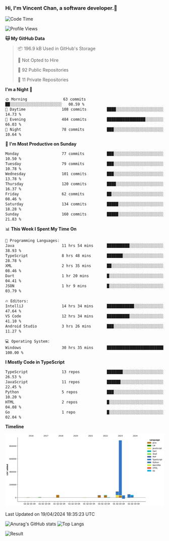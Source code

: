 ### Hi, I'm Vincent Chan, a software developer.👋

<!--
**hkvincent/hkvincent** is a ✨ _special_ ✨ repository because its `README.md` (this file) appears on your GitHub profile.

Here are some ideas to get you started:

- 🔭 I’m currently working on ...
- 🌱 I’m currently learning ...
- 👯 I’m looking to collaborate on ...
- 🤔 I’m looking for help with ...
- 💬 Ask me about ...
- 📫 How to reach me: ...
- 😄 Pronouns: ...
- ⚡ Fun fact: ...
-->
<!--START_SECTION:waka-->
![Code Time](http://img.shields.io/badge/Code%20Time-1%2C047%20hrs%2026%20mins-blue)

![Profile Views](http://img.shields.io/badge/Profile%20Views-4-blue)

**🐱 My GitHub Data** 

> 📦 196.9 kB Used in GitHub's Storage 
 > 
> 🚫 Not Opted to Hire
 > 
> 📜 92 Public Repositories 
 > 
> 🔑 11 Private Repositories 
 > 
**I'm a Night 🦉** 

```text
🌞 Morning                63 commits          ██░░░░░░░░░░░░░░░░░░░░░░░   08.59 % 
🌆 Daytime                108 commits         ████░░░░░░░░░░░░░░░░░░░░░   14.73 % 
🌃 Evening                484 commits         █████████████████░░░░░░░░   66.03 % 
🌙 Night                  78 commits          ███░░░░░░░░░░░░░░░░░░░░░░   10.64 % 
```
📅 **I'm Most Productive on Sunday** 

```text
Monday                   77 commits          ███░░░░░░░░░░░░░░░░░░░░░░   10.50 % 
Tuesday                  79 commits          ███░░░░░░░░░░░░░░░░░░░░░░   10.78 % 
Wednesday                101 commits         ███░░░░░░░░░░░░░░░░░░░░░░   13.78 % 
Thursday                 120 commits         ████░░░░░░░░░░░░░░░░░░░░░   16.37 % 
Friday                   62 commits          ██░░░░░░░░░░░░░░░░░░░░░░░   08.46 % 
Saturday                 134 commits         █████░░░░░░░░░░░░░░░░░░░░   18.28 % 
Sunday                   160 commits         █████░░░░░░░░░░░░░░░░░░░░   21.83 % 
```


📊 **This Week I Spent My Time On** 

```text
💬 Programming Languages: 
Java                     11 hrs 54 mins      ██████████░░░░░░░░░░░░░░░   38.93 % 
TypeScript               8 hrs 48 mins       ███████░░░░░░░░░░░░░░░░░░   28.78 % 
XML                      2 hrs 35 mins       ██░░░░░░░░░░░░░░░░░░░░░░░   08.46 % 
Dart                     1 hr 20 mins        █░░░░░░░░░░░░░░░░░░░░░░░░   04.41 % 
JSON                     1 hr 9 mins         █░░░░░░░░░░░░░░░░░░░░░░░░   03.79 % 

🔥 Editors: 
IntelliJ                 14 hrs 34 mins      ████████████░░░░░░░░░░░░░   47.64 % 
VS Code                  12 hrs 34 mins      ██████████░░░░░░░░░░░░░░░   41.10 % 
Android Studio           3 hrs 26 mins       ███░░░░░░░░░░░░░░░░░░░░░░   11.27 % 

💻 Operating System: 
Windows                  30 hrs 35 mins      █████████████████████████   100.00 % 
```

**I Mostly Code in TypeScript** 

```text
TypeScript               13 repos            ███████░░░░░░░░░░░░░░░░░░   26.53 % 
JavaScript               11 repos            ██████░░░░░░░░░░░░░░░░░░░   22.45 % 
Python                   5 repos             ███░░░░░░░░░░░░░░░░░░░░░░   10.20 % 
HTML                     2 repos             █░░░░░░░░░░░░░░░░░░░░░░░░   04.08 % 
Go                       1 repo              █░░░░░░░░░░░░░░░░░░░░░░░░   02.04 % 
```



**Timeline**

![Lines of Code chart](https://raw.githubusercontent.com/hkvincent/hkvincent/main/assets/bar_graph.png)


 Last Updated on 19/04/2024 18:35:23 UTC
<!--END_SECTION:waka-->
![Anurag's GitHub stats](https://github-readme-stats.vercel.app/api?username=hkvincent&rank_icon=github&hide=contribs,prs)
![Top Langs](https://github-readme-stats.vercel.app/api/top-langs/?username=hkvincent&layout=compact)

![Result](https://image-keeper.vincentchan.workers.dev/file/eff033ac20714fe72c62b.png)
